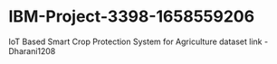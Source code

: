 # IBM-Project-3398-1658559206
IoT Based Smart Crop Protection System for Agriculture
dataset link - Dharani1208
